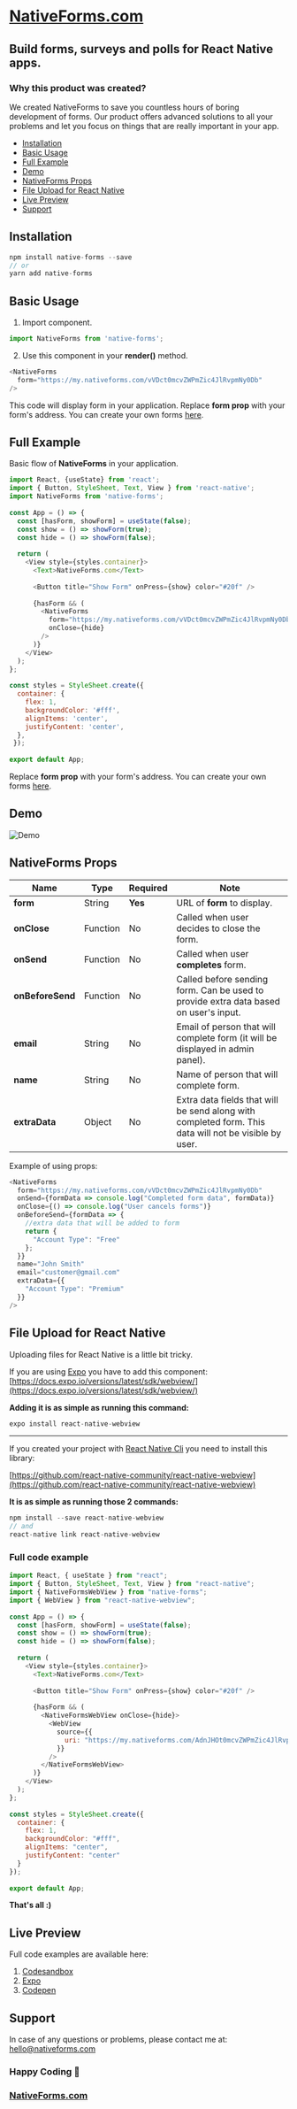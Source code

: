 

# [NativeForms.com](https://nativeforms.com)

## Build **forms, surveys and polls** for React Native apps.

### Why this product was created?
We created NativeForms to save you countless hours of boring development of forms. Our product offers advanced solutions to all your problems and let you focus on things that are really important in your app.

- [Installation](#installation)
- [Basic Usage](#basic-usage)
- [Full Example](#full-example)
- [Demo](#demo)
- [NativeForms Props](#nativeforms-props)
- [File Upload for React Native](#file-upload-for-react-native)
- [Live Preview](#live-preview)
- [Support](#support)

## Installation
```js
npm install native-forms --save
// or
yarn add native-forms
```
## Basic Usage
1. Import component.
```js
import NativeForms from 'native-forms';
```
2. Use this component in your **render()** method.
```js
<NativeForms  
  form="https://my.nativeforms.com/vVDct0mcvZWPmZic4JlRvpmNy0Db"  
/>
```

  This code will display form in your application. Replace **form prop** with your form's address. You can create your own forms [here](https://app.nativeforms.com).

## Full Example

Basic flow of **NativeForms** in your application.

```js
import React, {useState} from 'react';  
import { Button, StyleSheet, Text, View } from 'react-native';  
import NativeForms from 'native-forms';  
  
const App = () => {  
  const [hasForm, showForm] = useState(false);  
  const show = () => showForm(true);  
  const hide = () => showForm(false);  
  
  return (  
    <View style={styles.container}>  
      <Text>NativeForms.com</Text>  
	  
      <Button title="Show Form" onPress={show} color="#20f" />  
	  
      {hasForm && (  
    	<NativeForms  
      	  form="https://my.nativeforms.com/vVDct0mcvZWPmZic4JlRvpmNy0Db"  
      	  onClose={hide}  
     	/>
      )}
    </View>  
  );
};  
  
const styles = StyleSheet.create({  
  container: {  
    flex: 1,  
    backgroundColor: '#fff',  
    alignItems: 'center',  
    justifyContent: 'center',  
  },
 });  
  
export default App;
```
Replace **form prop** with your form's address. You can create your own forms [here](https://app.nativeforms.com).

## Demo
![Demo](https://raw.githubusercontent.com/venits/native-forms/master/assets/demo.gif)

## NativeForms Props

| Name               | Type   | Required | Note                                                           |
|--------------------|--------|---------|----------------------------------------------------------------|
| **form**        | String   | **Yes**    | URL of **form** to display.       |
| **onClose**       | Function | No | Called when user decides to close the form.                                         |
| **onSend**   | Function | No | Called when user **completes** form.                                  |
| **onBeforeSend**   | Function | No | Called before sending form. Can be used to provide extra data based on user's input.               |
| **email**   | String | No | Email of person that will complete form (it will be displayed in admin panel).                                   |
| **name**   | String | No | Name of person that will complete form.                                   |
| **extraData**   | Object | No | Extra data fields that will be send along with completed form. This data will not be visible by user.                                  |


Example of using props:
```js
<NativeForms  
  form="https://my.nativeforms.com/vVDct0mcvZWPmZic4JlRvpmNy0Db"
  onSend={formData => console.log("Completed form data", formData)}  
  onClose={() => console.log("User cancels forms")}
  onBeforeSend={formData => {   
    //extra data that will be added to form
    return {  
      "Account Type": "Free" 
    };  
  }}
  name="John Smith"
  email="customer@gmail.com"
  extraData={{
    "Account Type": "Premium"
  }}
/>
```

## File Upload for React Native

Uploading files for React Native is a little bit tricky.

If you are using [Expo](https://expo.io/) you have to add this component: [https://docs.expo.io/versions/latest/sdk/webview/](https://docs.expo.io/versions/latest/sdk/webview/)

**Adding it is as simple as running this command:**
```js
expo install react-native-webview
```

------

If you created your project with [React Native Cli](https://github.com/react-native-community/cli) you need to install this library:

[https://github.com/react-native-community/react-native-webview](https://github.com/react-native-community/react-native-webview)

**It is as simple as running those 2 commands:**
```js
npm install --save react-native-webview
// and
react-native link react-native-webview
```

### Full code example

```js
import React, { useState } from "react";  
import { Button, StyleSheet, Text, View } from "react-native";  
import { NativeFormsWebView } from "native-forms";  
import { WebView } from "react-native-webview";  
  
const App = () => {  
  const [hasForm, showForm] = useState(false);  
  const show = () => showForm(true);  
  const hide = () => showForm(false);  
  
  return (  
    <View style={styles.container}>  
      <Text>NativeForms.com</Text>  
  
      <Button title="Show Form" onPress={show} color="#20f" />  
  
      {hasForm && (  
        <NativeFormsWebView onClose={hide}>  
          <WebView  
            source={{  
              uri: "https://my.nativeforms.com/AdnJHOt0mcvZWPmZic4JlRvpmNy0Db"  
            }}  
          />
        </NativeFormsWebView>  
      )}
    </View>  
  );
};  
  
const styles = StyleSheet.create({  
  container: {  
    flex: 1,  
    backgroundColor: "#fff",  
    alignItems: "center",  
    justifyContent: "center"  
  }  
});  
  
export default App;
```

**That's all :)**


## Live Preview
Full code examples are available  here:

1. [Codesandbox](https://codesandbox.io/embed/native-forms-web-p5k7u)
2. [Expo](https://expo.io/@venits/native-forms)
3. [Codepen](https://codepen.io/venits/pen/QWLOmMV)

## Support

In case of any questions  or problems, please contact me at:
[hello@nativeforms.com](mailto:hello@nativeforms.com)


### Happy Coding 💖
### [NativeForms.com](https://nativeforms.com)
